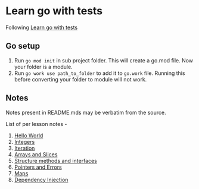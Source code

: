 # Learn go with tests

Following [Learn go with tests](https://github.com/quii/learn-go-with-tests)

## Go setup

1. Run `go mod init` in sub project folder. This will create a go.mod file. Now your folder is a module.
2. Run `go work use path_to_folder` to add it to `go.work` file. Running this before converting your folder to module will not work.

## Notes

Notes present in README.mds may be verbatim from the source.

List of per lesson notes -

1. [Hello World](./1_hello_world/README.md)
2. [Integers](./2_integers/README.md)
3. [Iteration](./3_iteration/README.md)
4. [Arrays and Slices](./4_arrays_and_slices/README.md)
5. [Structure methods and interfaces](./5_structures_methods_and_interfaces/README.md)
6. [Pointers and Errors](./6_pointers_and_errors/README.md)
7. [Maps](./7_maps/README.md)
8. [Dependency Injection](./8_dependency_injection/README.md)
